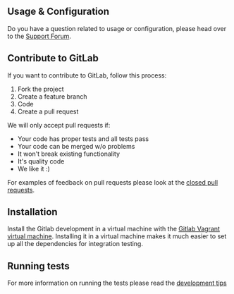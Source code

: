 ## Usage & Configuration

Do you have a question related to usage or configuration, please head over to the [Support Forum](https://groups.google.com/forum/#!forum/gitlabhq).



## Contribute to GitLab

If you want to contribute to GitLab, follow this process:

1. Fork the project
2. Create a feature branch
3. Code
4. Create a pull request

We will only accept pull requests if:

* Your code has proper tests and all tests pass
* Your code can be merged w/o problems
* It won't break existing functionality
* It's quality code
* We like it :)

For examples of feedback on pull requests please look at the [closed pull requests](https://github.com/gitlabhq/gitlabhq/pulls?direction=desc&page=1&sort=created&state=closed).

## Installation

Install the Gitlab development in a virtual machine with the [Gitlab Vagrant virtual machine](https://github.com/gitlabhq/gitlab-vagrant-vm). Installing it in a virtual machine makes it much easier to set up all the dependencies for integration testing.

## Running tests

For more information on running the tests please read the [development tips](https://github.com/gitlabhq/gitlabhq/blob/master/doc/development.md)
